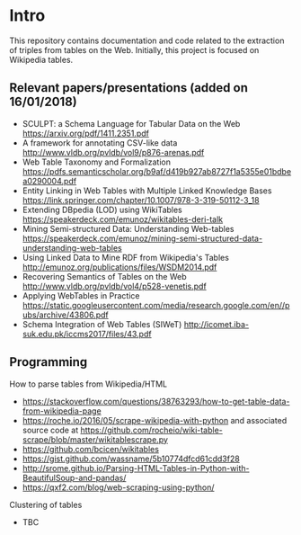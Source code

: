 # Intro

This repository contains documentation and code related to the extraction of triples from tables on the Web. Initially, this project is focused on Wikipedia tables.


## Relevant papers/presentations (added on 16/01/2018)

- SCULPT: a Schema Language for Tabular Data on the Web
  https://arxiv.org/pdf/1411.2351.pdf
- A framework for annotating CSV-like data
  http://www.vldb.org/pvldb/vol9/p876-arenas.pdf
- Web Table Taxonomy and Formalization
  https://pdfs.semanticscholar.org/b9af/d419b927ab8727f1a5355e01bdbea0290004.pdf
- Entity Linking in Web Tables with Multiple Linked Knowledge Bases
  https://link.springer.com/chapter/10.1007/978-3-319-50112-3_18
- Extending DBpedia (LOD) using WikiTables
  https://speakerdeck.com/emunoz/wikitables-deri-talk
- Mining Semi-structured Data: Understanding Web-tables
  https://speakerdeck.com/emunoz/mining-semi-structured-data-understanding-web-tables
- Using Linked Data to Mine RDF from Wikipedia's Tables
  http://emunoz.org/publications/files/WSDM2014.pdf
- Recovering Semantics of Tables on the Web
  http://www.vldb.org/pvldb/vol4/p528-venetis.pdf
- Applying WebTables in Practice
  https://static.googleusercontent.com/media/research.google.com/en//pubs/archive/43806.pdf
- Schema Integration of Web Tables (SIWeT)
  http://icomet.iba-suk.edu.pk/iccms2017/files/43.pdf


## Programming

How to parse tables from Wikipedia/HTML

- https://stackoverflow.com/questions/38763293/how-to-get-table-data-from-wikipedia-page
- https://roche.io/2016/05/scrape-wikipedia-with-python and associated source code at https://github.com/rocheio/wiki-table-scrape/blob/master/wikitablescrape.py
- https://github.com/bcicen/wikitables
- https://gist.github.com/wassname/5b10774dfcd61cdd3f28
- http://srome.github.io/Parsing-HTML-Tables-in-Python-with-BeautifulSoup-and-pandas/
- https://qxf2.com/blog/web-scraping-using-python/

Clustering of tables

- TBC



